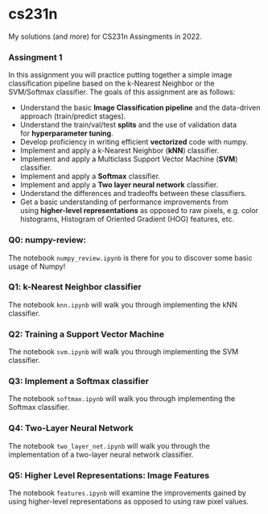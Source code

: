 # cs231n

My solutions (and more) for CS231n Assingments in 2022.

### Assingment 1

In this assignment you will practice putting together a simple image classification pipeline based on the k-Nearest Neighbor or the SVM/Softmax classifier. The goals of this assignment are as follows:

- Understand the basic **Image Classification pipeline** and the data-driven approach (train/predict stages).
- Understand the train/val/test **splits** and the use of validation data for **hyperparameter tuning**.
- Develop proficiency in writing efficient **vectorized** code with numpy.
- Implement and apply a k-Nearest Neighbor (**kNN**) classifier.
- Implement and apply a Multiclass Support Vector Machine (**SVM**) classifier.
- Implement and apply a **Softmax** classifier.
- Implement and apply a **Two layer neural network** classifier.
- Understand the differences and tradeoffs between these classifiers.
- Get a basic understanding of performance improvements from using **higher-level representations** as opposed to raw pixels, e.g. color histograms, Histogram of Oriented Gradient (HOG) features, etc.

### Q0: numpy-review:
The notebook `numpy_review.ipynb` is there for you to discover some basic usage of Numpy!

### Q1: k-Nearest Neighbor classifier
The notebook `knn.ipynb` will walk you through implementing the kNN classifier.

### Q2: Training a Support Vector Machine
The notebook `svm.ipynb` will walk you through implementing the SVM classifier.

### Q3: Implement a Softmax classifier
The notebook `softmax.ipynb` will walk you through implementing the Softmax classifier.

### Q4: Two-Layer Neural Network
The notebook `two_layer_net.ipynb` will walk you through the implementation of a two-layer neural network classifier.

### Q5: Higher Level Representations: Image Features
The notebook `features.ipynb` will examine the improvements gained by using higher-level representations as opposed to using raw pixel values.


